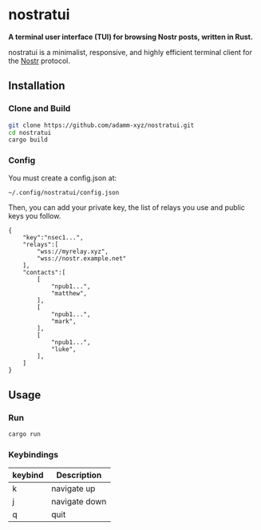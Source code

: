 # nostratui

**A terminal user interface (TUI) for browsing Nostr posts, written in Rust.**

nostratui is a minimalist, responsive, and highly efficient terminal client for the [Nostr](https://nostr.com) protocol.

## Installation

### Clone and Build

```bash
git clone https://github.com/adamm-xyz/nostratui.git
cd nostratui
cargo build
```

### Config

You must create a config.json at:
```bash
~/.config/nostratui/config.json
```
Then, you can add your private key, the list of relays you use and public keys you follow.

```json5
{
    "key":"nsec1...",
    "relays":[
        "wss://myrelay.xyz",
        "wss://nostr.example.net"
    ],
    "contacts":[
        [
            "npub1...",
            "matthew",
        ],
        [
            "npub1...",
            "mark",
        ],
        [
            "npub1...",
            "luke",
        ],
    ]
}

```

## Usage

### Run
```bash
cargo run
```

### Keybindings

| keybind | Description |
| ------- | ----------- |
| k | navigate up|
| j | navigate down|
| q | quit |


